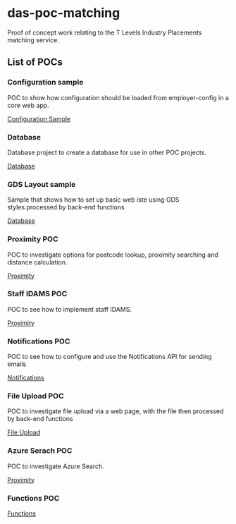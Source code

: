 # das-poc-matching

Proof of concept work relating to the T Levels Industry Placements matching service.

## List of POCs ##

### Configuration sample ###

POC to show how configuration should be loaded from employer-config in a core web app.

[Configuration Sample](sfa.poc.matching.configuration\README.md)

### Database ###

Database project to create a database for use in other POC projects.

[Database](sfa.poc.database\README.md)

### GDS Layout sample

Sample that shows how to set up  basic web iste using GDS styles.processed by back-end functions

[Database](sfa.poc.layoutsample.web\README.md)

### Proximity POC ###

POC to investigate options for postcode lookup, proximity searching and distance calculation.

[Proximity](sfa.poc.matching.proximity\README.md)

### Staff IDAMS POC ###

POC to see how to implement staff IDAMS.

[Proximity](sfa.poc.matching.staffidams\README.md)

### Notifications POC ###

POC to see how to configure and use the Notifications API for sending emails

[Notifications](sfa.poc.matching.notifications\README.md)

### File Upload POC ###

POC to investigate file upload via a web page, with the file then processed by back-end functions

[File Upload](sfa.poc.matching.fileupload\README.md)

### Azure Serach POC ###

POC to investigate Azure Search.

[Proximity](sfa.poc.matching.search.azure\README.md)

### Functions POC ###

[Functions](sfa.poc.matching.functions\README.md)